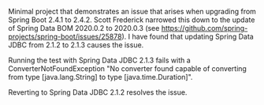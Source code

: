 Minimal project that demonstrates an issue that arises when upgrading from Spring Boot 2.4.1 to 2.4.2.
Scott Frederick narrowed this down to the update of Spring Data BOM 2020.0.2 to 2020.0.3 
(see https://github.com/spring-projects/spring-boot/issues/25878). I have found
that updating Spring Data JDBC from 2.1.2 to 2.1.3 causes the issue.

Running the test with Spring Data JDBC 2.1.3 fails with a ConverterNotFoundException
"No converter found capable of converting from type [java.lang.String] to type [java.time.Duration]".

Reverting to Spring Data JDBC 2.1.2 resolves the issue.